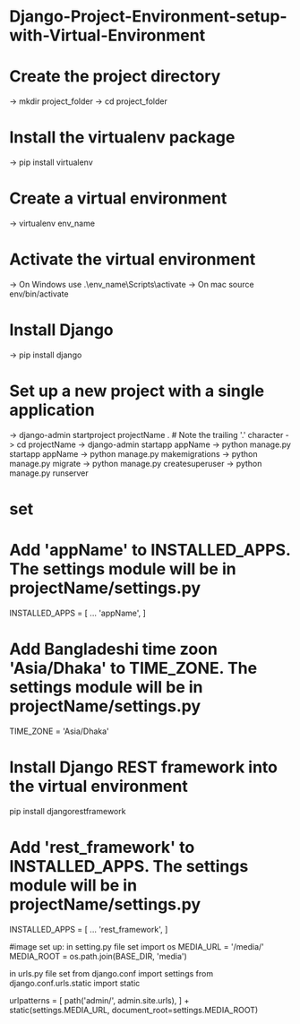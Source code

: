 # Django-Project-Environment-setup-with-Virtual-Environment

# Create the project directory
-> mkdir project_folder
-> cd project_folder

# Install the virtualenv package
-> pip install virtualenv

# Create a virtual environment
-> virtualenv env_name

# Activate the virtual environment
-> On Windows use .\env_name\Scripts\activate 
-> On mac source env/bin/activate

# Install Django 
-> pip install django

# Set up a new project with a single application
-> django-admin startproject projectName .  # Note the trailing '.' character
-> cd projectName
-> django-admin startapp appName
-> python manage.py startapp appName
-> python manage.py makemigrations
-> python manage.py migrate
-> python manage.py createsuperuser
-> python manage.py runserver

# set 


# Add 'appName' to INSTALLED_APPS. The settings module will be in projectName/settings.py
INSTALLED_APPS = [
    ...
    'appName',
]


# Add Bangladeshi time zoon 'Asia/Dhaka' to TIME_ZONE. The settings module will be in projectName/settings.py
TIME_ZONE = 'Asia/Dhaka'


# Install Django REST framework into the virtual environment
pip install djangorestframework

# Add 'rest_framework' to INSTALLED_APPS. The settings module will be in projectName/settings.py

INSTALLED_APPS = [
    ...
    'rest_framework',
]


#image set up:
in setting.py file set
import os
MEDIA_URL = '/media/'
MEDIA_ROOT = os.path.join(BASE_DIR, 'media')


in urls.py file set
from django.conf import settings
from django.conf.urls.static import static

urlpatterns = [
    path('admin/', admin.site.urls),
] + static(settings.MEDIA_URL, document_root=settings.MEDIA_ROOT)

